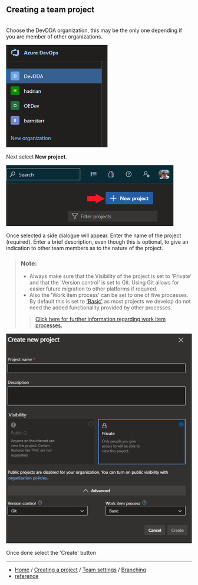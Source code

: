 ## Creating a team project
<br>
Choose the DevDDA organization, this may be the only one depending if you are member of other organizations.

![img.png](/assets/SelectOrg.png)

Next select **New project**.

![img.png](/assets/NewProject.png)

Once selected a side dialogue will appear. Enter the name of the project (required). Enter a brief description, even though this is optional, to give an indication to other team members as to the nature of the project.

> ### **Note:**
>  - Always make sure that the Visibility of the project is set to 'Private' and that the 'Version control' is set to Git. Using Git allows for easier future migration to other platforms if required.
>  - Also the 'Work item process' can be set to one of five processes. By default this is set to ['Basic'](https://docs.microsoft.com/en-us/azure/devops/boards/work-items/guidance/choose-process?view=azure-devops&tabs=basic-process#basic-agile-scrum-and-cmmi) as most projects we develop do not need the added functionality provided by other processes.
>
>> [Click here for further information regarding work item processes.](https://docs.microsoft.com/en-us/azure/devops/boards/work-items/guidance/choose-process?view=azure-devops&tabs=basic-process#basic-agile-scrum-and-cmmi)  


![img.png](/assets/CreateNewPrj.png)

Once done select the 'Create' button
___

- [Home](index.md) / [Creating a project](/CreateProject.md) / [Team settings](/TeamSettings.md) / [Branching](Branching.md)  
- [reference](https://docs.microsoft.com/en-us/azure/devops/organizations/projects/create-project?view=azure-devops&tabs=preview-page)
